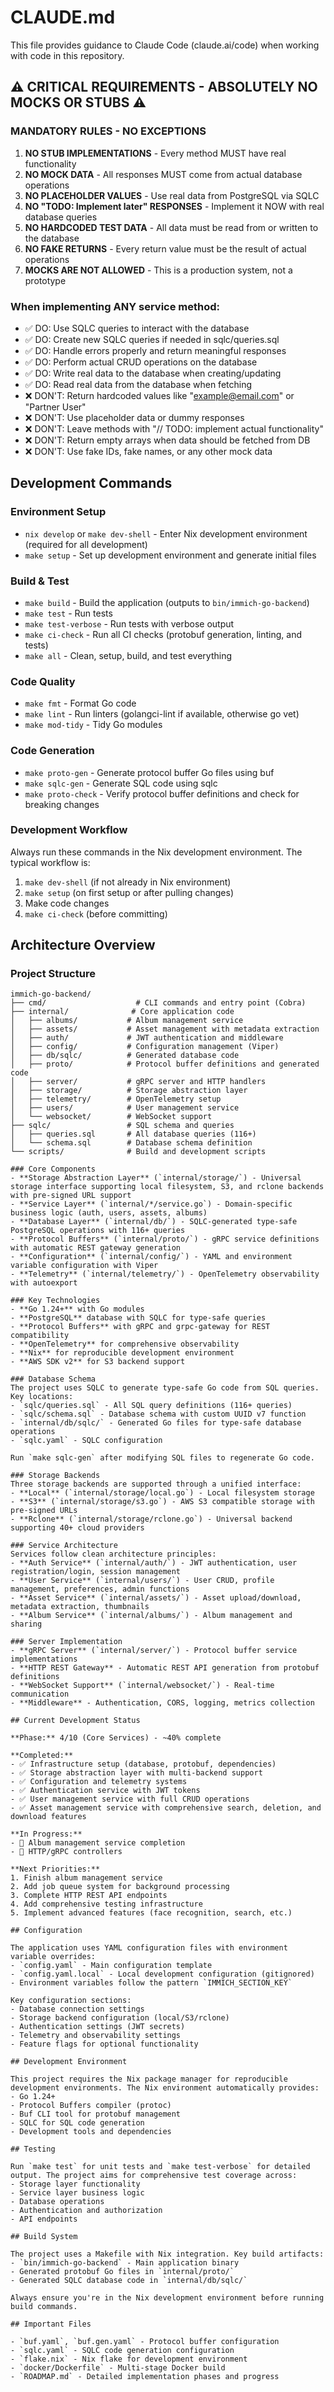 # CLAUDE.md

This file provides guidance to Claude Code (claude.ai/code) when working with code in this repository.

## ⚠️ CRITICAL REQUIREMENTS - ABSOLUTELY NO MOCKS OR STUBS ⚠️

### MANDATORY RULES - NO EXCEPTIONS
1. **NO STUB IMPLEMENTATIONS** - Every method MUST have real functionality
2. **NO MOCK DATA** - All responses MUST come from actual database operations
3. **NO PLACEHOLDER VALUES** - Use real data from PostgreSQL via SQLC
4. **NO "TODO: Implement later" RESPONSES** - Implement it NOW with real database queries
5. **NO HARDCODED TEST DATA** - All data must be read from or written to the database
6. **NO FAKE RETURNS** - Every return value must be the result of actual operations
7. **MOCKS ARE NOT ALLOWED** - This is a production system, not a prototype

### When implementing ANY service method:
- ✅ DO: Use SQLC queries to interact with the database
- ✅ DO: Create new SQLC queries if needed in sqlc/queries.sql
- ✅ DO: Handle errors properly and return meaningful responses
- ✅ DO: Perform actual CRUD operations on the database
- ✅ DO: Write real data to the database when creating/updating
- ✅ DO: Read real data from the database when fetching
- ❌ DON'T: Return hardcoded values like "example@email.com" or "Partner User"
- ❌ DON'T: Use placeholder data or dummy responses
- ❌ DON'T: Leave methods with "// TODO: implement actual functionality"
- ❌ DON'T: Return empty arrays when data should be fetched from DB
- ❌ DON'T: Use fake IDs, fake names, or any other mock data

## Development Commands

### Environment Setup
- `nix develop` or `make dev-shell` - Enter Nix development environment (required for all development)
- `make setup` - Set up development environment and generate initial files

### Build & Test
- `make build` - Build the application (outputs to `bin/immich-go-backend`)
- `make test` - Run tests
- `make test-verbose` - Run tests with verbose output
- `make ci-check` - Run all CI checks (protobuf generation, linting, and tests)
- `make all` - Clean, setup, build, and test everything

### Code Quality
- `make fmt` - Format Go code
- `make lint` - Run linters (golangci-lint if available, otherwise go vet)
- `make mod-tidy` - Tidy Go modules

### Code Generation
- `make proto-gen` - Generate protocol buffer Go files using buf
- `make sqlc-gen` - Generate SQL code using sqlc
- `make proto-check` - Verify protocol buffer definitions and check for breaking changes

### Development Workflow
Always run these commands in the Nix development environment. The typical workflow is:
1. `make dev-shell` (if not already in Nix environment)
2. `make setup` (on first setup or after pulling changes)
3. Make code changes
4. `make ci-check` (before committing)

## Architecture Overview

### Project Structure
```
immich-go-backend/
├── cmd/                    # CLI commands and entry point (Cobra)
├── internal/              # Core application code
│   ├── albums/           # Album management service
│   ├── assets/           # Asset management with metadata extraction
│   ├── auth/             # JWT authentication and middleware
│   ├── config/           # Configuration management (Viper)
│   ├── db/sqlc/          # Generated database code
│   ├── proto/            # Protocol buffer definitions and generated code
│   ├── server/           # gRPC server and HTTP handlers
│   ├── storage/          # Storage abstraction layer
│   ├── telemetry/        # OpenTelemetry setup
│   ├── users/            # User management service
│   └── websocket/        # WebSocket support
├── sqlc/                 # SQL schema and queries
│   ├── queries.sql       # All database queries (116+)
│   └── schema.sql        # Database schema definition
└── scripts/              # Build and development scripts

### Core Components
- **Storage Abstraction Layer** (`internal/storage/`) - Universal storage interface supporting local filesystem, S3, and rclone backends with pre-signed URL support
- **Service Layer** (`internal/*/service.go`) - Domain-specific business logic (auth, users, assets, albums)
- **Database Layer** (`internal/db/`) - SQLC-generated type-safe PostgreSQL operations with 116+ queries
- **Protocol Buffers** (`internal/proto/`) - gRPC service definitions with automatic REST gateway generation
- **Configuration** (`internal/config/`) - YAML and environment variable configuration with Viper
- **Telemetry** (`internal/telemetry/`) - OpenTelemetry observability with autoexport

### Key Technologies
- **Go 1.24+** with Go modules
- **PostgreSQL** database with SQLC for type-safe queries
- **Protocol Buffers** with gRPC and grpc-gateway for REST compatibility
- **OpenTelemetry** for comprehensive observability
- **Nix** for reproducible development environment
- **AWS SDK v2** for S3 backend support

### Database Schema
The project uses SQLC to generate type-safe Go code from SQL queries. Key locations:
- `sqlc/queries.sql` - All SQL query definitions (116+ queries)
- `sqlc/schema.sql` - Database schema with custom UUID v7 function
- `internal/db/sqlc/` - Generated Go files for type-safe database operations
- `sqlc.yaml` - SQLC configuration

Run `make sqlc-gen` after modifying SQL files to regenerate Go code.

### Storage Backends
Three storage backends are supported through a unified interface:
- **Local** (`internal/storage/local.go`) - Local filesystem storage
- **S3** (`internal/storage/s3.go`) - AWS S3 compatible storage with pre-signed URLs
- **Rclone** (`internal/storage/rclone.go`) - Universal backend supporting 40+ cloud providers

### Service Architecture
Services follow clean architecture principles:
- **Auth Service** (`internal/auth/`) - JWT authentication, user registration/login, session management
- **User Service** (`internal/users/`) - User CRUD, profile management, preferences, admin functions
- **Asset Service** (`internal/assets/`) - Asset upload/download, metadata extraction, thumbnails
- **Album Service** (`internal/albums/`) - Album management and sharing

### Server Implementation
- **gRPC Server** (`internal/server/`) - Protocol buffer service implementations
- **HTTP REST Gateway** - Automatic REST API generation from protobuf definitions
- **WebSocket Support** (`internal/websocket/`) - Real-time communication
- **Middleware** - Authentication, CORS, logging, metrics collection

## Current Development Status

**Phase:** 4/10 (Core Services) - ~40% complete

**Completed:**
- ✅ Infrastructure setup (database, protobuf, dependencies)
- ✅ Storage abstraction layer with multi-backend support
- ✅ Configuration and telemetry systems
- ✅ Authentication service with JWT tokens
- ✅ User management service with full CRUD operations
- ✅ Asset management service with comprehensive search, deletion, and download features

**In Progress:**
- 🔄 Album management service completion
- 🔄 HTTP/gRPC controllers

**Next Priorities:**
1. Finish album management service
2. Add job queue system for background processing
3. Complete HTTP REST API endpoints
4. Add comprehensive testing infrastructure
5. Implement advanced features (face recognition, search, etc.)

## Configuration

The application uses YAML configuration files with environment variable overrides:
- `config.yaml` - Main configuration template
- `config.yaml.local` - Local development configuration (gitignored)
- Environment variables follow the pattern `IMMICH_SECTION_KEY`

Key configuration sections:
- Database connection settings
- Storage backend configuration (local/S3/rclone)
- Authentication settings (JWT secrets)
- Telemetry and observability settings
- Feature flags for optional functionality

## Development Environment

This project requires the Nix package manager for reproducible development environments. The Nix environment automatically provides:
- Go 1.24+
- Protocol Buffers compiler (protoc)
- Buf CLI tool for protobuf management
- SQLC for SQL code generation
- Development tools and dependencies

## Testing

Run `make test` for unit tests and `make test-verbose` for detailed output. The project aims for comprehensive test coverage across:
- Storage layer functionality
- Service layer business logic
- Database operations
- Authentication and authorization
- API endpoints

## Build System

The project uses a Makefile with Nix integration. Key build artifacts:
- `bin/immich-go-backend` - Main application binary
- Generated protobuf Go files in `internal/proto/`
- Generated SQLC database code in `internal/db/sqlc/`

Always ensure you're in the Nix development environment before running build commands.

## Important Files

- `buf.yaml`, `buf.gen.yaml` - Protocol buffer configuration
- `sqlc.yaml` - SQLC code generation configuration
- `flake.nix` - Nix flake for development environment
- `docker/Dockerfile` - Multi-stage Docker build
- `ROADMAP.md` - Detailed implementation phases and progress